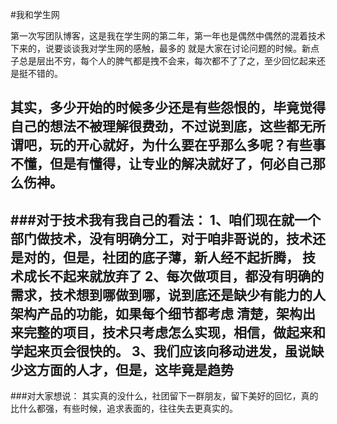 #我和学生网

第一次写团队博客，这是我在学生网的第二年，第一年也是偶然中偶然的混着技术下来的，说要谈谈我对学生网的感触，最多的
就是大家在讨论问题的时候。新点子总是层出不穷，每个人的脾气都是拽不会来，每次都不了了之，至少回忆起来还是挺不错的。

其实，多少开始的时候多少还是有些怨恨的，毕竟觉得自己的想法不被理解很费劲，不过说到底，这些都无所谓吧，玩的开心就好，为什么要在乎那么多呢？有些事不懂，但是有懂得，让专业的解决就好了，何必自己那么伤神。
---
###对于技术我有我自己的看法：
     1、咱们现在就一个部门做技术，没有明确分工，对于咱非哥说的，技术还是对的，但是，社团的底子薄，新人经不起折腾，
     技术成长不起来就放弃了
     2、每次做项目，都没有明确的需求，技术想到哪做到哪，说到底还是缺少有能力的人架构产品的功能，如果每个细节都考虑
     清楚，架构出来完整的项目，技术只考虑怎么实现，相信，做起来和学起来页会很快的。
     3、我们应该向移动进发，虽说缺少这方面的人才，但是，这毕竟是趋势
---
###对大家想说：
其实真的没什么，社团留下一群朋友，留下美好的回忆，真的比什么都强，有些时候，追求表面的，往往失去更真实的。
